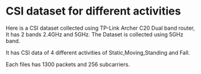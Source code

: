 # CSI dataset for different activities

Here is a CSI dataset collected using TP-Link Archer C20 Dual band router, It has 2 bands 2.4GHz and 5GHz. The Dataset is collected using 5GHz band.

It has CSI data of 4 different activities of Static,Moving,Standing and Fall.

Each files has 1300 packets and 256 subcarriers.

